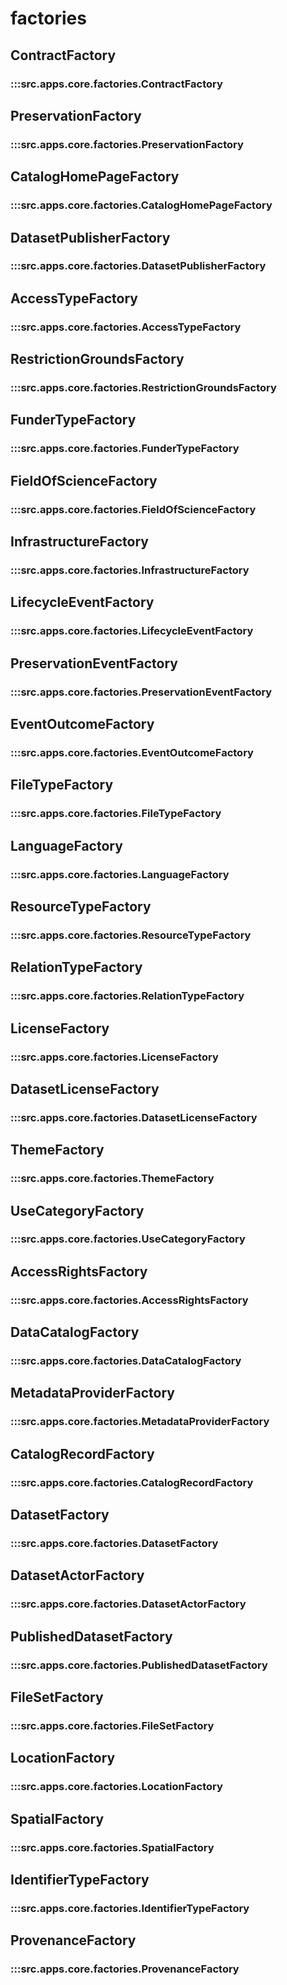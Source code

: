 # factories

## ContractFactory

### :::src.apps.core.factories.ContractFactory

## PreservationFactory

### :::src.apps.core.factories.PreservationFactory

## CatalogHomePageFactory

### :::src.apps.core.factories.CatalogHomePageFactory

## DatasetPublisherFactory

### :::src.apps.core.factories.DatasetPublisherFactory

## AccessTypeFactory

### :::src.apps.core.factories.AccessTypeFactory

## RestrictionGroundsFactory

### :::src.apps.core.factories.RestrictionGroundsFactory

## FunderTypeFactory

### :::src.apps.core.factories.FunderTypeFactory

## FieldOfScienceFactory

### :::src.apps.core.factories.FieldOfScienceFactory

## InfrastructureFactory

### :::src.apps.core.factories.InfrastructureFactory

## LifecycleEventFactory

### :::src.apps.core.factories.LifecycleEventFactory

## PreservationEventFactory

### :::src.apps.core.factories.PreservationEventFactory

## EventOutcomeFactory

### :::src.apps.core.factories.EventOutcomeFactory

## FileTypeFactory

### :::src.apps.core.factories.FileTypeFactory

## LanguageFactory

### :::src.apps.core.factories.LanguageFactory

## ResourceTypeFactory

### :::src.apps.core.factories.ResourceTypeFactory

## RelationTypeFactory

### :::src.apps.core.factories.RelationTypeFactory

## LicenseFactory

### :::src.apps.core.factories.LicenseFactory

## DatasetLicenseFactory

### :::src.apps.core.factories.DatasetLicenseFactory

## ThemeFactory

### :::src.apps.core.factories.ThemeFactory

## UseCategoryFactory

### :::src.apps.core.factories.UseCategoryFactory

## AccessRightsFactory

### :::src.apps.core.factories.AccessRightsFactory

## DataCatalogFactory

### :::src.apps.core.factories.DataCatalogFactory

## MetadataProviderFactory

### :::src.apps.core.factories.MetadataProviderFactory

## CatalogRecordFactory

### :::src.apps.core.factories.CatalogRecordFactory

## DatasetFactory

### :::src.apps.core.factories.DatasetFactory

## DatasetActorFactory

### :::src.apps.core.factories.DatasetActorFactory

## PublishedDatasetFactory

### :::src.apps.core.factories.PublishedDatasetFactory

## FileSetFactory

### :::src.apps.core.factories.FileSetFactory

## LocationFactory

### :::src.apps.core.factories.LocationFactory

## SpatialFactory

### :::src.apps.core.factories.SpatialFactory

## IdentifierTypeFactory

### :::src.apps.core.factories.IdentifierTypeFactory

## ProvenanceFactory

### :::src.apps.core.factories.ProvenanceFactory

